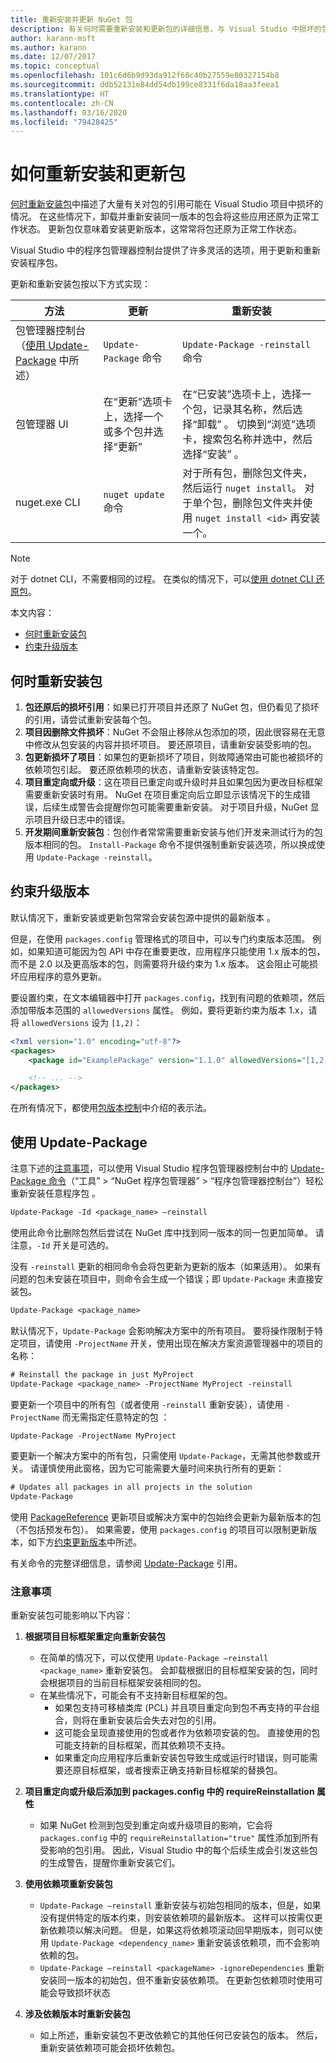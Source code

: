 ```yaml
---
title: 重新安装并更新 NuGet 包
description: 有关何时需要重新安装和更新包的详细信息，与 Visual Studio 中损坏的包引用一样。
author: karann-msft
ms.author: karann
ms.date: 12/07/2017
ms.topic: conceptual
ms.openlocfilehash: 101c6d6b9d93da912f60c40b27559e80327154b8
ms.sourcegitcommit: ddb52131e84dd54db199ce8331f6da18aa3feea1
ms.translationtype: HT
ms.contentlocale: zh-CN
ms.lasthandoff: 03/16/2020
ms.locfileid: "79428425"
---
```

# <a name="how-to-reinstall-and-update-packages"></a>如何重新安装和更新包

[何时重新安装包](#when-to-reinstall-a-package)中描述了大量有关对包的引用可能在 Visual Studio 项目中损坏的情况。 在这些情况下，卸载并重新安装同一版本的包会将这些应用还原为正常工作状态。 更新包仅意味着安装更新版本，这常常将包还原为正常工作状态。

Visual Studio 中的程序包管理器控制台提供了许多灵活的选项，用于更新和重新安装程序包。

更新和重新安装包按以下方式实现：

| 方法 | 更新 | 重新安装 |
| --- | --- | --- |
| 包管理器控制台（[使用 Update-Package](#using-update-package) 中所述） | `Update-Package` 命令 | `Update-Package -reinstall` 命令 |
| 包管理器 UI | 在“更新”选项卡上，选择一个或多个包并选择“更新”   | 在“已安装”选项卡上，选择一个包，记录其名称，然后选择“卸载”   。 切换到“浏览”选项卡，搜索包名称并选中，然后选择“安装”   。 |
| nuget.exe CLI | `nuget update` 命令 | 对于所有包，删除包文件夹，然后运行 `nuget install`。 对于单个包，删除包文件夹并使用 `nuget install <id>` 再安装一个。 |

> [!NOTE]
> 对于 dotnet CLI，不需要相同的过程。 在类似的情况下，可以[使用 dotnet CLI 还原包](package-restore.md#restore-using-the-dotnet-cli)。

本文内容：

- [何时重新安装包](#when-to-reinstall-a-package)
- [约束升级版本](#constraining-upgrade-versions)

## <a name="when-to-reinstall-a-package"></a>何时重新安装包

1. **包还原后的损坏引用**：如果已打开项目并还原了 NuGet 包，但仍看见了损坏的引用，请尝试重新安装每个包。
1. **项目因删除文件损坏**：NuGet 不会阻止移除从包添加的项，因此很容易在无意中修改从包安装的内容并损坏项目。 要还原项目，请重新安装受影响的包。
1. **包更新损坏了项目**：如果包的更新损坏了项目，则故障通常由可能也被损坏的依赖项包引起。 要还原依赖项的状态，请重新安装该特定包。
1. **项目重定向或升级**：这在项目已重定向或升级时并且如果包因为更改目标框架需要重新安装时有用。 NuGet 在项目重定向后立即显示该情况下的生成错误，后续生成警告会提醒你包可能需要重新安装。 对于项目升级，NuGet 显示项目升级日志中的错误。
1. **开发期间重新安装包**：包创作者常常需要重新安装与他们开发来测试行为的包版本相同的包。 `Install-Package` 命令不提供强制重新安装选项，所以换成使用 `Update-Package -reinstall`。

## <a name="constraining-upgrade-versions"></a>约束升级版本

默认情况下，重新安装或更新包常常会安装包源中提供的最新版本  。

但是，在使用 `packages.config` 管理格式的项目中，可以专门约束版本范围。 例如，如果知道可能因为包 API 中存在重要更改，应用程序只能使用 1.x 版本的包，而不是 2.0 以及更高版本的包，则需要将升级约束为 1.x 版本。 这会阻止可能损坏应用程序的意外更新。

要设置约束，在文本编辑器中打开 `packages.config`，找到有问题的依赖项，然后添加带版本范围的 `allowedVersions` 属性。 例如，要将更新约束为版本 1.x，请将 `allowedVersions` 设为 `[1,2)`：

```xml
<?xml version="1.0" encoding="utf-8"?>
<packages>
    <package id="ExamplePackage" version="1.1.0" allowedVersions="[1,2)" />

    <!-- ... -->
</packages>
```

在所有情况下，都使用[包版本控制](../concepts/package-versioning.md#version-ranges)中介绍的表示法。

## <a name="using-update-package"></a>使用 Update-Package

注意下述的[注意事项](#considerations)，可以使用 Visual Studio 程序包管理器控制台中的 [Update-Package 命令](../reference/ps-reference/ps-ref-update-package.md)（“工具” > “NuGet 程序包管理器” > “程序包管理器控制台”）轻松重新安装任意程序包    。

```ps
Update-Package -Id <package_name> –reinstall
```

使用此命令比删除包然后尝试在 NuGet 库中找到同一版本的同一包更加简单。 请注意，`-Id` 开关是可选的。

没有 `-reinstall` 更新的相同命令会将包更新为更新的版本（如果适用）。 如果有问题的包未安装在项目中，则命令会生成一个错误；即 `Update-Package` 未直接安装包。

```ps
Update-Package <package_name>
```

默认情况下，`Update-Package` 会影响解决方案中的所有项目。 要将操作限制于特定项目，请使用 `-ProjectName` 开关，使用出现在解决方案资源管理器中的项目的名称：

```ps
# Reinstall the package in just MyProject
Update-Package <package_name> -ProjectName MyProject -reinstall
```

要更新一个项目中的所有包（或者使用 `-reinstall` 重新安装），请使用 `-ProjectName` 而无需指定任意特定的包  ：

```ps
Update-Package -ProjectName MyProject
```

要更新一个解决方案中的所有包，只需使用 `Update-Package`，无需其他参数或开关。 请谨慎使用此窗格，因为它可能需要大量时间来执行所有的更新：

```ps
# Updates all packages in all projects in the solution
Update-Package 
```

使用 [PackageReference](../Consume-Packages/Package-References-in-Project-Files.md) 更新项目或解决方案中的包始终会更新为最新版本的包（不包括预发布包）。 如果需要，使用 `packages.config` 的项目可以限制更新版本，如下方[约束更新版本](#constraining-upgrade-versions)中所述。

有关命令的完整详细信息，请参阅 [Update-Package](../reference/ps-reference/ps-ref-update-package.md) 引用。

### <a name="considerations"></a>注意事项

重新安装包可能影响以下内容：

1. **根据项目目标框架重定向重新安装包**
    - 在简单的情况下，可以仅使用 `Update-Package –reinstall <package_name>` 重新安装包。 会卸载根据旧的目标框架安装的包，同时会根据项目的当前目标框架安装相同的包。
    - 在某些情况下，可能会有不支持新目标框架的包。
        - 如果包支持可移植类库 (PCL) 并且项目重定向到包不再支持的平台组合，则将在重新安装后会失去对包的引用。
        - 这可能会呈现直接使用的包或者作为依赖项安装的包。 直接使用的包可能支持新的目标框架，而其依赖项不支持。
        - 如果重定向应用程序后重新安装包导致生成或运行时错误，则可能需要还原目标框架，或者搜索正确支持新目标框架的替换包。

1. **项目重定向或升级后添加到 packages.config 中的 requireReinstallation 属性**
    - 如果 NuGet 检测到包受到重定向或升级项目的影响，它会将 `packages.config` 中的 `requireReinstallation="true"` 属性添加到所有受影响的包引用。 因此，Visual Studio 中的每个后续生成会引发这些包的生成警告，提醒你重新安装它们。

1. **使用依赖项重新安装包**
    - `Update-Package –reinstall` 重新安装与初始包相同的版本，但是，如果没有提供特定的版本约束，则安装依赖项的最新版本。 这样可以按需仅更新依赖项以解决问题。 但是，如果这将依赖项滚动回早期版本，则可以使用 `Update-Package <dependency_name>` 重新安装该依赖项，而不会影响依赖的包。
    - `Update-Package –reinstall <packageName> -ignoreDependencies` 重新安装同一版本的初始包，但不重新安装依赖项。 在更新包依赖项时使用可能会导致损坏状态

1. **涉及依赖版本时重新安装包**
    - 如上所述，重新安装包不更改依赖它的其他任何已安装包的版本。 然后，重新安装依赖项可能会损坏依赖包。
